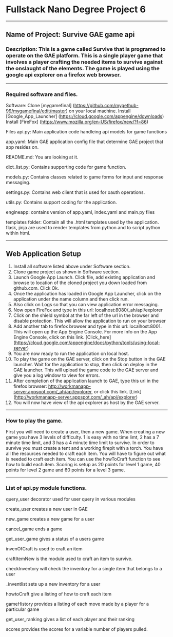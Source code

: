# Fullstack Nano Degree Project 6

****

## Name of Project: Survive GAE game api

### Description: This is a game called Survive that is programed to operate on the GAE platform. This is a single player game that involves a player crafting the needed items to survive against the onslaught of the elements. The game is played using the google api explorer on a firefox web browser.
***

### Required software and files.

Software:
Clone [mygamefinal] (https://github.com/mygethub-99/mygamefinal/edit/master) on your local machine.
Install [Google_App_Launcher] (https://cloud.google.com/appengine/downloads)
Install [FireFox] (https://www.mozilla.org/en-US/firefox/new/?f=86)

Files
api.py: Main application code handleing api models for game functions

app.yaml: Main GAE application config file that determine GAE project that app resides on.

README.md: You are looking at it.

dict_list.py: Contains supporting code for game function.

models.py: Contains classes related to game forms for input and response messaging.

settings.py: Contains web client that is used for oauth operations.

utils.py: Contains support coding for the application.

engineapp: contains version of app.yaml, index.yaml and main.py files

templates folder: Contain all the .html templates used by the application. flask, jinja are used to render templates from python and to script python within html.
***
## Web Application Setup
 1. Install all software listed above under Software section.
 2. Clone game project as shown in Software section.  
 3. Launch Google App Launch. Click file, add existing application and browse to location of the cloned project you down loaded from github.com. Click Ok. 
 4. Once the application has loaded in Google App Launcher, click on the application under the name column and then click run.
 5. Also click on Logs so that you can view application error messaging.
 6. Now open FireFox and type in this url: localhost:8080/_ah/api/explorer 
 7. Click on the shield symbol at the far left of the url in the browser and disable protection. This will allow the application to run on your browser
 8. Add another tab to firefox browser and type in this url: localhost:8001. This will open up the App Engine Console. For more info on the App Engine Console, click on this link. [Click_here] (https://cloud.google.com/appengine/docs/python/tools/using-local-server)
 9. You are now ready to run the application on local host.
 10. To play the game on the GAE server, click on the Stop button in the GAE launcher. Wait for the application to stop, then click on deploy in the GAE launcher. This will upload the game code to the GAE server and give you a log window to view for errors.
 11. After completion of the application launch to GAE, type this url in the firefox browser: http://workmanapp-server.appspot.com/_ah/api/explorer, or click this link. [Link] (http://workmanapp-server.appspot.com/_ah/api/explorer)
 12. You will now have view of the api explorer as host by the GAE server.

***
### How to play the game.
First you will need to create a user, then a new game. When creating a new game you have 3 levels of difficulty. 1 is easy with no time limt, 2 has a 7 minute time limit, and 3 has a 4 minute time limit to survive.
In order to survive you must create a tent and a working firepit with a torch. You have all the resources needed to craft each item. You will have to figure out what is needed to craft each item. You can use the howToCraft function to see how to build each item.
Scoring is setup as 20 points for level 1 game, 40 points for level 2 game and 60 points for a level 3 game.
***
### List of api.py module functions.

query_user decorator used for user query in various modules

create_user creates a new user in GAE

new_game creates a new game for a user

cancel_game ends a game

get_user_game gives a status of a users game

invenOfCraft is used to craft an item

craftItemNew is the module used to craft an item to survive.

checkInventory will check the inventory for a single item that belongs to a user

_inventlist sets up a new inventory for a user

howtoCraft give a listing of how to craft each item

gameHistory provides a listing of each move made by a player for a particular game

get_user_ranking gives a list of each player and their ranking

scores provides the scores for a variable number of players pulled.


